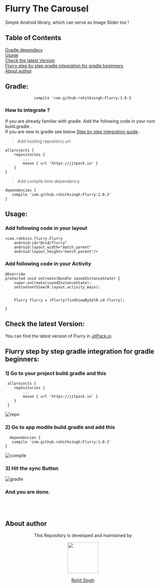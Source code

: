 # **Flurry The Carousel**
Simple Android library, which can serve as Image Slider too !

## Table of Contents  
[Gradle dependecy](#gradledependency)  
[Usage](#usage)  
[Check the latest Version](#latestVersion)  
[Flurry step by step gradle integration for gradle beginners](#stepbystepgradle)  
[About author](#aboutAuthor)



<a name="gradledependency"/>     

## **Gradle:** 
 `             
compile 'com.github.rohitksingh:Flurry:1.0.3                                                                                                                       
`

<a name="Header"/>

### **How to integrate ?** 
If you are already familiar with gradle. Add the following code in your root build.gradle .          
If you are new to gradle see below  [Step by step integration guide](#stepbystepgradle) .

> Add hosting repository url 

    allprojects {
		repositories {
			...
			maven { url 'https://jitpack.io' }
		}
	}

> Add compile time dependency

    dependencies {
       compile 'com.github.rohitksingh:Flurry:1.0.3'
    }

<a name="usage"/>

## **Usage:**

### **Add following code in your layout**

    <com.rohksin.flurry.Flurry
        android:id="@+id/flurry"
        android:layout_width="match_parent"
        android:layout_height="match_parent"/>

### **Add following code in your Activity**

    @Override
    protected void onCreate(Bundle savedInstanceState) {
        super.onCreate(savedInstanceState);
        setContentView(R.layout.activity_main);
       

        Flurry flurry = (Flurry)findViewById(R.id.flurry);
        
    }

<a name ="latestVersion"/>  
              
## **Check the latest Version:**             
                
You can find the latest version of Flurry in [JitPack.io](https://jitpack.io/#rohitksingh/Flurry)

 <a name= "stepbystepgradle"/>

## **Flurry step by step gradle integration for gradle beginners:**

### **1)  Go to your project build.gradle and this**

     allprojects {
		repositories {
			...
			maven { url 'https://jitpack.io' }
		}
	 }



![repo](https://user-images.githubusercontent.com/11274840/30658631-38906c12-9df0-11e7-9625-5dd06f38c2ab.png)

### **2) Go to app modile build.gradle and add this**  
  
      dependencies {
       compile 'com.github.rohitksingh:Flurry:1.0.3'
    }


	
![compile](https://user-images.githubusercontent.com/11274840/30658703-6ea1122a-9df0-11e7-873d-32e165c03d80.png)	




### **3) Hit the sync Button**

![gradle](https://user-images.githubusercontent.com/11274840/30658730-8ad314ca-9df0-11e7-886c-ac9d4ed4a7e6.png)

### And you are done.

<a name="aboutAuthor"/>

</br></br>
## About author
<p align="center">This Repository is developed and maintained by </p>
<p align="center">
  <a href="https://stackoverflow.com/users/4700156/rohit-singh?tab=profile"><img width="100" height="100" src="https://user-images.githubusercontent.com/11274840/30627155-38952a30-9dec-11e7-9072-a00d9a86bdb8.gif">
</p></a>
<a href="https://stackoverflow.com/users/4700156/rohit-singh?tab=profile">
<p align="center">
  Rohit Singh
</p>
</a>



